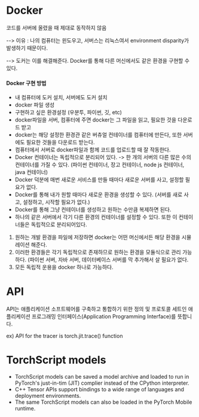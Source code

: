 # Docker

코드를 서버에 올렸을 때 제대로 동작하지 않음

--> 이유 : 나의 컴퓨터는 윈도우고, 서버스는 리눅스여서 environment disparity가 발생하기 때문이다.

--> 도커는 이를 해결해준다. Docker를 통해 다른 머신에서도 같은 환경을 구현할 수 있다.

#### Docker 구현 방법

* 내 컴퓨터에 도커 설치, 서버에도 도커 설치
* docker 파일 생성
* 구현하고 싶은 환경설정 (우분투, 파이썬, 깃, etc)
* docker파일을 서버, 컴퓨터에 주면 docker는 그 파일을 읽고, 필요한 것을 다운로드 받고
* docker는 해당 설정한 환경관 같은 버츄얼 컨테이너를 컴퓨터에 만든다, 또한 서버에도 필요한 것들을 다운로드 받는다.
* 컴퓨터에서 서버로 docker파일과 함께 코드를 업로드할 때 잘 작동한다.
* Docker 컨테이너는 독립적으로 분리되어 있다. -> 한 개의 서버의 다른 많은 수의 컨테이너를 가질 수 있다. (파이썬 컨테이너, 장고 컨테이너, node js 컨테이너, java 컨테이너)
* Docker 덕분에 매번 새로운 서비스를 만들 때마다 새로운 서버를 사고, 설정할 필요가 없다.
* Docker를 통해 내가 원할 때마다 새로운 환경을 생성할 수 있다. (서버를 새로 사고, 설정하고, 시작할 필요가 없다.)
* Docker를 통해 그냥 컨테이너를 생성하고 원하는 수만큼 복제하면 된다.
* 하나의 같은 서버에서 각기 다른 환경의 컨테이너를 설정할 수 있다. 또한 이 컨테이너들은 독립적으로 분리되어있다.

1. 원하는 개발 환경을 파일에 저장하면 docker는 어떤 머신에서든 해당 환경을 시뮬레이션 해준다.
2. 이러한 환경들은 각기 독립적으로 존재하므로 원하는 환경을 모듈식으로 관리 가능하다. (파이썬 서버, 자바 서버, 데이터베이스 서버를 막 추가해서 살 필요가 없다.
3. 모든 독립적 운용을 docker 하나로 가능하다.

# API

API는 애플리케이션 소프트웨어를 구축하고 통합하기 위한 정의 및 프로토콜 세트인 애플리케이션 프로그래밍 인터페이스(Application Programming Interface)를 뜻합니다.

ex) API for the tracer is torch.jit.trace() function

# TorchScript models

* TorchScript models can be saved a model archive and loaded to run in PyTorch's just-in-tim (JIT) complier instead of the CPython interpreter.
* C++ Tensor APIs support bindings to a wide range of languages and deployment environments.
* The same TorchScript models can also be loaded in the PyTorch Mobile runtime.
